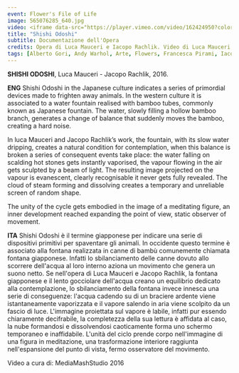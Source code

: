 ```yaml
---
event: Flower's File of Life
image: 565076285_640.jpg
video: <iframe data-src="https://player.vimeo.com/video/162424950?color=d21f1b&title=0&byline=0&portrait=0" class="lazyload" frameborder="0" allow="autoplay; fullscreen" allowfullscreen></iframe>
title: "Shishi Odoshi"
subtitle: Documentazione dell'Opera
credits: Opera di Luca Mauceri e Iacopo Rachlik. Video di Luca Mauceri e Iacopo Rachlik
tags: [Alberto Gori, Andy Warhol, Arte, Flowers, Francesca Pirami, Iacopo Rachlick, IlGattaRossa, Installazione, Krishna Biswas, Luca Mauceri, MediaMashStudio, now!, Videoarte]
---
```

**SHISHI ODOSHI**, Luca Mauceri - Jacopo Rachlik, 2016.

**ENG**
Shishi Odoshi in the Japanese culture indicates a series of primordial devices made to frighten away animals.
In the western culture it is associated to a water fountain realised with bamboo tubes, commonly known as Japanese fountain. The water, slowly filling a hollow bamboo branch, generates a change of balance that suddenly moves the bamboo, creating a hard noise.

In luca Mauceri and Jacopo Rachlik’s work, the fountain, with its slow water dripping, creates a natural condition for contemplation, when this balance is broken a series of consequent events take place: the water falling on scalding hot stones gets instantly vaporised, the vapour flowing in the air gets sculpted by a beam of light. The resulting image projected on the vapour is evanescent, clearly recognisable it never gets fully revealed. The cloud of steam forming and dissolving creates a temporary and unreliable screen of random shape.

The unity of the cycle gets embodied in the image of a meditating figure, an inner development reached expanding the point of view, static observer of movement.

**ITA**
Shishi Odoshi è il termine giapponese per indicare una serie di dispositivi primitivi per spaventare gli animali. In occidente questo termine è associato alla fontana realizzata in canne di bambù comunemente chiamata fontana giapponese. Infatti lo sbilanciamento delle canne dovuto allo scorrere dell'acqua al loro interno aziona un movimento che genera un suono netto.
Se nell'opera di Luca Mauceri e Jacopo Rachlik, la fontana giapponese e il lento gocciolare dell'acqua creano un equilibrio dedicato alla contemplazione, lo sbilanciamento della fontana invece innesca una serie di conseguenze: l'acqua cadendo su di un braciere ardente viene istantaneamente vaporizzata e il vapore salendo in aria viene scolpito da un fascio di luce. L'immagine proiettata sul vapore è labile, infatti pur essendo chiaramente decifrabile, la completezza della sua lettura è affidata al caso, la nube formandosi e dissolvendosi caoticamente forma uno schermo temporaneo e inaffidabile.
L'unità del ciclo prende corpo nell'immagine di una figura in meditazione, una trasformazione interiore raggiunta nell'espansione del punto di vista, fermo osservatore del movimento.

Video a cura di: MediaMashStudio 2016
